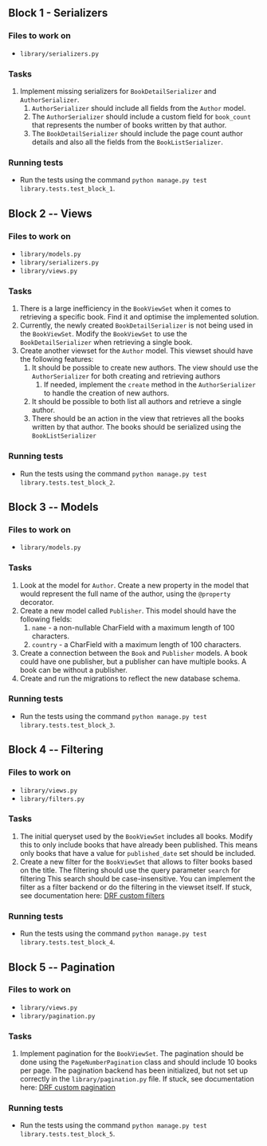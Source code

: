 

## Block 1 - Serializers

### Files to work on
- `library/serializers.py`

### Tasks
1. Implement missing serializers for `BookDetailSerializer` and `AuthorSerializer`. 
   1. `AuthorSerializer` should include all fields from the `Author` model.
   2. The `AuthorSerializer` should include a custom field for `book_count` that represents the number of books written by that author.
   3. The `BookDetailSerializer` should include the page count author details and also all the fields from the `BookListSerializer`.

### Running tests
- Run the tests using the command `python manage.py test library.tests.test_block_1`.

## Block 2 -- Views

### Files to work on
- `library/models.py`
- `library/serializers.py`
- `library/views.py`

### Tasks
1. There is a large inefficiency in the `BookViewSet` when it comes to retrieving a specific book. Find it and optimise the implemented solution.
2. Currently, the newly created `BookDetailSerializer` is not being used in the `BookViewSet`. Modify the `BookViewSet` to use the `BookDetailSerializer` when retrieving a single book.
3. Create another viewset for the `Author` model. This viewset should have the following features:
   1. It should be possible to create new authors. The view should use the `AuthorSerializer` for both creating and retrieving authors
      1. If needed, implement the `create` method in the `AuthorSerializer` to handle the creation of new authors.
   2. It should be possible to both list all authors and retrieve a single author.
   3. There should be an action in the view that retrieves all the books written by that author. The books should be serialized using the `BookListSerializer`

### Running tests
- Run the tests using the command `python manage.py test library.tests.test_block_2`.


## Block 3 -- Models

### Files to work on
- `library/models.py`

### Tasks
1. Look at the model for `Author`. Create a new property in the model that would represent the full name of the author, using the `@property` decorator.
2. Create a new model called `Publisher`. This model should have the following fields:
   1. `name` - a non-nullable CharField with a maximum length of 100 characters.
   2. `country` - a CharField with a maximum length of 100 characters.
3. Create a connection between the `Book` and `Publisher` models. A book could have one publisher, but a publisher can have multiple books. A book can be without a publisher.
4. Create and run the migrations to reflect the new database schema.

### Running tests
- Run the tests using the command `python manage.py test library.tests.test_block_3`.


## Block 4 -- Filtering

### Files to work on
- `library/views.py`
- `library/filters.py`

### Tasks
1. The initial queryset used by the `BookViewSet` includes all books. Modify this to only include books that have already been published. This means only books that have a value for `published_date` set should be included.
2. Create a new filter for the `BookViewSet` that allows to filter books based on the title. The filtering should use the query parameter `search` for filtering This search should be case-insensitive. You can implement the filter as a filter backend or do the filtering in the viewset itself. If stuck, see documentation here: [DRF custom filters](https://www.django-rest-framework.org/api-guide/filtering/#custom-generic-filtering)

### Running tests
- Run the tests using the command `python manage.py test library.tests.test_block_4`.


## Block 5 -- Pagination

### Files to work on
- `library/views.py`
- `library/pagination.py`

### Tasks
1. Implement pagination for the `BookViewSet`. The pagination should be done using the `PageNumberPagination` class and should include 10 books per page. The pagination backend has been initialized, but not set up correctly in the `library/pagination.py` file. If stuck, see documentation here: [DRF custom pagination](https://www.django-rest-framework.org/api-guide/pagination/)

### Running tests
- Run the tests using the command `python manage.py test library.tests.test_block_5`.

